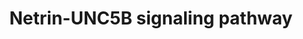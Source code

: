 ---
annotations:
- id: PW:0000605
  parent: disease pathway
  type: Pathway Ontology
  value: cancer pathway
- id: DOID:162
  parent: disease of cellular proliferation
  type: Disease Ontology
  value: cancer
authors:
- Subbannayya
- Fehrhart
- L Dupuis
- Marvin M2
- DeSl
- Eweitz
description: UNC-5 Homolog B (UNC5B) is a member of the dependence receptor family.
  It can induce two opposite intracellular signaling cascades depending on the presence
  or absence of the ligand and is thus capable of driving two opposing processes.
  UNC5B signaling has been implicated in several cancers, where it promotes cell death
  in the absence of its ligand netrin-1 and increases cell survival in its presence.
  In addition, inhibition of the ligand has been reported to decrease invasiveness
  and angiogenesis in tumors. UNC5B signaling pathway has also been reported to be
  involved in several processes such as neural development, developmental angiogenesis
  and inflammatory processes. Interaction of UNC5B with netrins activates various
  signaling modules including ERK1/ERK2, p38 MAPK signaling and PI3k-AKT pathway modules
last-edited: 2021-05-07
organisms:
- Homo sapiens
redirect_from:
- /index.php/Pathway:WP4747
- /instance/WP4747
- /instance/WP4747_rr116543
revision: r116543
schema-jsonld:
- '@context': https://schema.org/
  '@id': https://wikipathways.github.io/pathways/WP4747.html
  '@type': Dataset
  creator:
    '@type': Organization
    name: WikiPathways
  description: UNC-5 Homolog B (UNC5B) is a member of the dependence receptor family.
    It can induce two opposite intracellular signaling cascades depending on the presence
    or absence of the ligand and is thus capable of driving two opposing processes.
    UNC5B signaling has been implicated in several cancers, where it promotes cell
    death in the absence of its ligand netrin-1 and increases cell survival in its
    presence. In addition, inhibition of the ligand has been reported to decrease
    invasiveness and angiogenesis in tumors. UNC5B signaling pathway has also been
    reported to be involved in several processes such as neural development, developmental
    angiogenesis and inflammatory processes. Interaction of UNC5B with netrins activates
    various signaling modules including ERK1/ERK2, p38 MAPK signaling and PI3k-AKT
    pathway modules
  keywords:
  - AGAP2
  - AKT1
  - ALPL
  - ARHGEF12
  - CASP3
  - CCL2
  - CDH5
  - CIP2A
  - COL1A
  - CTGF
  - DAPK1
  - DCSTAMP
  - FYN
  - GSK3B
  - ICAM1
  - IL10
  - IL1A
  - IL6
  - INPP5D
  - ITGB4
  - JUN
  - KDR
  - MAP2K1
  - MAP2K2
  - MAPK1
  - MAPK14
  - MAPK3
  - NEO1
  - NTN1
  - NTN3
  - NTN4
  - PIK3CA
  - PLEKHH1
  - PPP1CA
  - PPP2CA
  - PPP2R1B
  - PRKCA
  - PTK2
  - PTK2B
  - PTPA
  - PTPN11
  - Protein
  - RAC1
  - RAF1
  - RGMA
  - RHOA
  - ROBO4
  - SELE
  - SRC
  - TNF
  - TP53
  - UNC5B
  - VCAM1
  - YAP1
  license: CC0
  name: Netrin-UNC5B signaling pathway
seo: CreativeWork
title: Netrin-UNC5B signaling pathway
wpid: WP4747
---